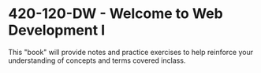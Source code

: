 # 420-120-DW - Welcome to Web Development I

This "book" will provide notes and practice exercises to help reinforce your understanding of concepts and terms covered inclass.